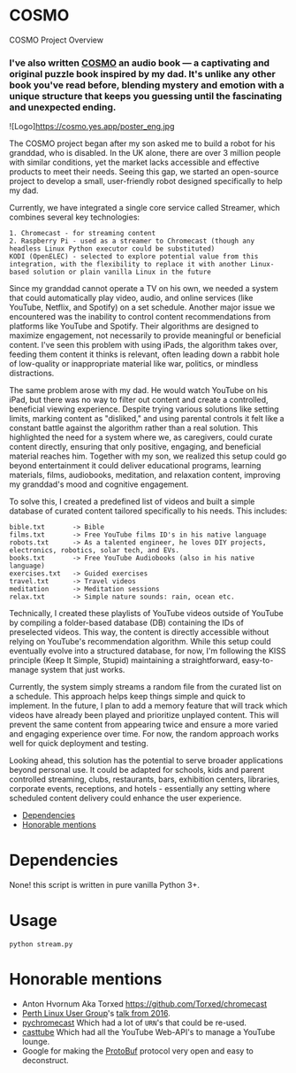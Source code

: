 # COSMO
COSMO Project Overview

### I've also written [COSMO](https://cosmo.yes.app) an audio book — a captivating and original puzzle book inspired by my dad. It's unlike any other book you've read before, blending mystery and emotion with a unique structure that keeps you guessing until the fascinating and unexpected ending.

![Logo]https://cosmo.yes.app/poster_eng.jpg

The COSMO project began after my son asked me to build a robot for his granddad, who is disabled. In the UK alone, there are over 3 million people with similar conditions, yet the market lacks accessible and effective products to meet their needs. Seeing this gap, we started an open-source project to develop a small, user-friendly robot designed specifically to help my dad.


Currently, we have integrated a single core service called Streamer, which combines several key technologies:

    1. Chromecast - for streaming content
    2. Raspberry Pi - used as a streamer to Chromecast (though any headless Linux Python executor could be substituted)
    KODI (OpenELEC) - selected to explore potential value from this integration, with the flexibility to replace it with another Linux-based solution or plain vanilla Linux in the future

Since my granddad cannot operate a TV on his own, we needed a system that could automatically play video, audio, and online services (like YouTube, Netflix, and Spotify) on a set schedule. Another major issue we encountered was the inability to control content recommendations from platforms like YouTube and Spotify. Their algorithms are designed to maximize engagement, not necessarily to provide meaningful or beneficial content. I've seen this problem with using iPads, the algorithm takes over, feeding them content it thinks is relevant, often leading down a rabbit hole of low-quality or inappropriate material like war, politics, or mindless distractions. 

The same problem arose with my dad. He would watch YouTube on his iPad, but there was no way to filter out content and create a controlled, beneficial viewing experience. Despite trying various solutions like setting limits, marking content as "disliked," and using parental controls it felt like a constant battle against the algorithm rather than a real solution. This highlighted the need for a system where we, as caregivers, could curate content directly, ensuring that only positive, engaging, and beneficial material reaches him.
Together with my son, we realized this setup could go beyond entertainment it could deliver educational programs, learning materials, films, audiobooks, meditation, and relaxation content, improving my granddad's mood and cognitive engagement.

To solve this, I created a predefined list of videos and built a simple database of curated content tailored specifically to his needs. This includes:

    bible.txt       -> Bible 
    films.txt       -> Free YouTube films ID's in his native language
    robots.txt      -> As a talented engineer, he loves DIY projects, electronics, robotics, solar tech, and EVs.
    books.txt       -> Free YouTube Audiobooks (also in his native language)
    exercises.txt   -> Guided exercises
    travel.txt      -> Travel videos
    meditation      -> Meditation sessions
    relax.txt       -> Simple nature sounds: rain, ocean etc. 

Technically, I created these playlists of YouTube videos outside of YouTube by compiling a folder-based database (DB) containing the IDs of preselected videos. This way, the content is directly accessible without relying on YouTube's recommendation algorithm. While this setup could eventually evolve into a structured database, for now, I'm following the KISS principle (Keep It Simple, Stupid) maintaining a straightforward, easy-to-manage system that just works.

Currently, the system simply streams a random file from the curated list on a schedule. This approach helps keep things simple and quick to implement. In the future, I plan to add a memory feature that will track which videos have already been played and prioritize unplayed content. This will prevent the same content from appearing twice and ensure a more varied and engaging experience over time. For now, the random approach works well for quick deployment and testing.

Looking ahead, this solution has the potential to serve broader applications beyond personal use. It could be adapted for schools, kids and parent controlled streaming, clubs, restaurants, bars, exhibition centers, libraries, corporate events, receptions, and hotels - essentially any setting where scheduled content delivery could enhance the user experience.

- [Dependencies](#dependencies)
- [Honorable mentions](#honorable-mentions)

# Dependencies

None! this script is written in pure vanilla Python 3+.

# Usage

    python stream.py

# Honorable mentions
 * Anton Hvornum Aka Torxed https://github.com/Torxed/chromecast
 * [Perth Linux User Group](http://plug.org.au/)'s [talk from 2016](https://docs.google.com/presentation/d/1X1BdFunVnLkF7L0BgevH2zzkcSe0_gtdTJ_pMdEuakQ/htmlpresent).
 * [pychromecast](https://github.com/home-assistant-libs/pychromecast) Which had a lot of `URN`'s that could be re-used.
 * [casttube](https://github.com/ur1katz/casttube) Which had all the YouTube Web-API's to manage a YouTube lounge.
 * Google for making the [ProtoBuf](https://developers.google.com/protocol-buffers/docs/encoding) protocol very open and easy to deconstruct.
